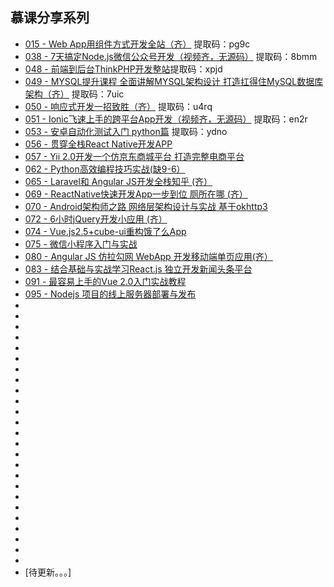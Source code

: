 
## 慕课分享系列

- [015 - Web App用组件方式开发全站（齐）](https://pan.baidu.com/s/1hq3lL-0aRYAmlPRuZlCv7Q )  提取码：pg9c
- [038 - 7天搞定Node.js微信公众号开发（视频齐，无源码）](https://pan.baidu.com/s/1iB95QEe9nO-T2SSaf_ZrKw)  提取码：8bmm
- [048 - 前端到后台ThinkPHP开发整站](https://pan.baidu.com/s/1OQDpqwOE1MOcuIkWiOgOXg)提取码：xpjd
- [049 - MYSQL提升课程 全面讲解MYSQL架构设计 打造扛得住MySQL数据库架构（齐）](https://pan.baidu.com/s/1D9LNMYgHxWiPvI67Q1-dow)  提取码：7uic
- [050 - 响应式开发一招致胜（齐）](https://pan.baidu.com/s/1e4C719hT5V5Jb1zzwPtYGw)  提取码：u4rq
- [051 - Ionic飞速上手的跨平台App开发（视频齐，无源码）](https://pan.baidu.com/s/10LxDRlZVs1gln4kZwZUFzQ)  提取码：en2r
- [053 - 安卓自动化测试入门 python篇](https://pan.baidu.com/s/1SC45QPBjjkIffZ1Zrow2EQ)  提取码：ydno
- [056 - 贯穿全栈React Native开发APP]()
- [057 - Yii 2.0开发一个仿京东商城平台 打造完整电商平台]()
- [062 - Python高效编程技巧实战(缺9-6）]()
- [065 - Laravel和 Angular JS开发全栈知乎 (齐）]()
- [069 - ReactNative快速开发App一步到位 厕所在哪 (齐）]()
- [070 - Android架构师之路 网络层架构设计与实战 基于okhttp3]()
- [072 - 6小时jQuery开发小应用 (齐）]()
- [074 - Vue.js2.5+cube-ui重构饿了么App]()
- [075 - 微信小程序入门与实战]()
- [080 - Angular JS 仿拉勾网 WebApp 开发移动端单页应用(齐）]()
- [083 - 结合基础与实战学习React.js 独立开发新闻头条平台]()
- [091 - 最容易上手的Vue 2.0入门实战教程]()
- [095 - Nodejs 项目的线上服务器部署与发布]()
- []()
- []()
- []()
- []()
- []()
- []()
- []()
- []()
- []()
- []()
- []()
- []()
- []()
- []()
- []()
- []()
- []()
- []()
- []()
- []()
- []()
- []()
- []()
- []()
- []()
- [待更新。。。]

